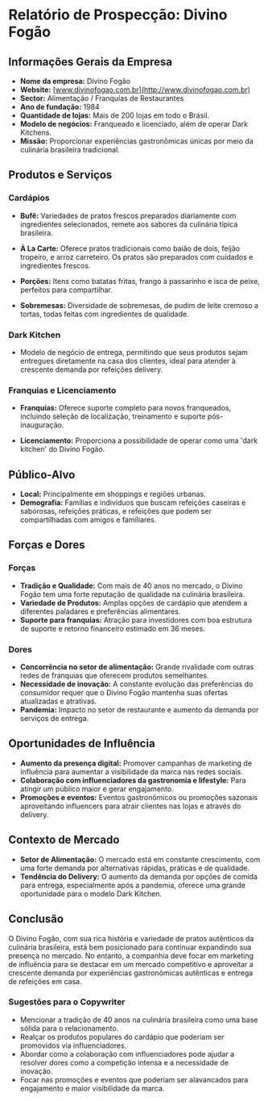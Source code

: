 # Relatório de Prospecção: Divino Fogão

## Informações Gerais da Empresa
- **Nome da empresa:** Divino Fogão
- **Website:** [www.divinofogao.com.br](http://www.divinofogao.com.br)
- **Sector:** Alimentação / Franquias de Restaurantes
- **Ano de fundação:** 1984
- **Quantidade de lojas:** Mais de 200 lojas em todo o Brasil.
- **Modelo de negócios:** Franqueado e licenciado, além de operar Dark Kitchens.
- **Missão:** Proporcionar experiências gastronômicas únicas por meio da culinária brasileira tradicional.

## Produtos e Serviços
### Cardápios
- **Bufê:** Variedades de pratos frescos preparados diariamente com ingredientes selecionados, remete aos sabores da culinária típica brasileira.
  
- **À La Carte:** Oferece pratos tradicionais como baião de dois, feijão tropeiro, e arroz carreteiro. Os pratos são preparados com cuidados e ingredientes frescos.

- **Porções:** Itens como batatas fritas, frango à passarinho e isca de peixe, perfeitos para compartilhar.
  
- **Sobremesas:** Diversidade de sobremesas, de pudim de leite cremoso a tortas, todas feitas com ingredientes de qualidade.

### Dark Kitchen
- Modelo de negócio de entrega, permitindo que seus produtos sejam entregues diretamente na casa dos clientes, ideal para atender à crescente demanda por refeições delivery.

### Franquias e Licenciamento
- **Franquias:** Oferece suporte completo para novos franqueados, incluindo seleção de localização, treinamento e suporte pós-inauguração.
  
- **Licenciamento:** Proporciona a possibilidade de operar como uma 'dark kitchen' do Divino Fogão.

## Público-Alvo
- **Local:** Principalmente em shoppings e regiões urbanas.
- **Demografia:** Famílias e indivíduos que buscam refeições caseiras e saborosas, refeições práticas, e refeições que podem ser compartilhadas com amigos e familiares.

## Forças e Dores
### Forças
- **Tradição e Qualidade:** Com mais de 40 anos no mercado, o Divino Fogão tem uma forte reputação de qualidade na culinária brasileira.
- **Variedade de Produtos:** Amplas opções de cardápio que atendem a diferentes paladares e preferências alimentares.
- **Suporte para franquias:** Atração para investidores com boa estrutura de suporte e retorno financeiro estimado em 36 meses.
  
### Dores
- **Concorrência no setor de alimentação:** Grande rivalidade com outras redes de franquias que oferecem produtos semelhantes.
- **Necessidade de inovação:** A constante evolução das preferências do consumidor requer que o Divino Fogão mantenha suas ofertas atualizadas e atrativas.
- **Pandemia:** Impacto no setor de restaurante e aumento da demanda por serviços de entrega.

## Oportunidades de Influência
- **Aumento da presença digital:** Promover campanhas de marketing de influência para aumentar a visibilidade da marca nas redes sociais.
- **Colaboração com influenciadores da gastronomia e lifestyle:** Para atingir um público maior e gerar engajamento.
- **Promoções e eventos:** Eventos gastronômicos ou promoções sazonais aproveitando influencers para atrair clientes nas lojas e através do delivery.

## Contexto de Mercado
- **Setor de Alimentação:** O mercado está em constante crescimento, com uma forte demanda por alternativas rápidas, práticas e de qualidade.
- **Tendência do Delivery:** O aumento da demanda por opções de comida para entrega, especialmente após a pandemia, oferece uma grande oportunidade para o modelo Dark Kitchen.

## Conclusão
O Divino Fogão, com sua rica história e variedade de pratos autênticos da culinária brasileira, está bem posicionado para continuar expandindo sua presença no mercado. No entanto, a companhia deve focar em marketing de influência para se destacar em um mercado competitivo e aproveitar a crescente demanda por experiências gastronômicas autênticas e entrega de refeições em casa.

### Sugestões para o Copywriter
- Mencionar a tradição de 40 anos na culinária brasileira como uma base sólida para o relacionamento.
- Realçar os produtos populares do cardápio que poderiam ser promovidos via influenciadores.
- Abordar como a colaboração com influenciadores pode ajudar a resolver dores como a competição intensa e a necessidade de inovação.
- Focar nas promoções e eventos que poderiam ser alavancados para engajamento e maior visibilidade da marca.